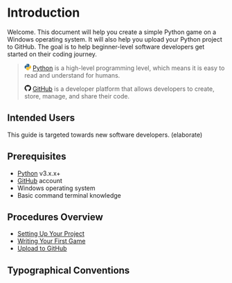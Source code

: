 # Introduction

Welcome. This document will help you create a simple Python game on a Windows operating system. It will also help you upload your Python project to GitHub. The goal is to help beginner-level software developers get started on their coding journey.

> ![PythonIcon](./assets/python_icon_small.png) [Python](https://www.python.org/) is a high-level programming level, which means it is easy to read and understand for humans.
>
> ![GitHubIcon](./assets/github_icon_small.png) [GitHub](https://github.com/) is a developer platform that allows developers to create, store, manage, and share their code.

## Intended Users

This guide is targeted towards new software developers. (elaborate)

## Prerequisites

-   [Python](https://www.python.org/downloads/) v3.x.x+
-   [GitHub](https://github.com/) account
-   Windows operating system
-   Basic command terminal knowledge

## Procedures Overview

-   [Setting Up Your Project](./Setting%20Up%20Your%20Project.md)
-   [Writing Your First Game](./Writing%20Your%20First%20Game.md)
-   [Upload to GitHub](Upload%20to%20GitHub.md)

## Typographical Conventions